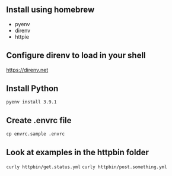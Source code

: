 ## Install using homebrew
* pyenv
* direnv
* httpie

## Configure direnv to load in your shell
https://direnv.net

## Install Python
`pyenv install 3.9.1`

## Create .envrc file
`cp envrc.sample .envrc`

## Look at examples in the httpbin folder
`curly httpbin/get.status.yml`
`curly httpbin/post.something.yml`

